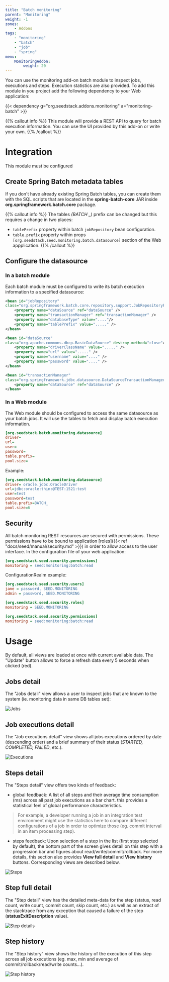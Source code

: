 ```yaml
---
title: "Batch monitoring"
parent: "Monitoring"
weight: -1
zones:
    - Addons
tags:
    - "monitoring"
    - "batch"
    - "job"
    - "spring"
menu:
    MonitoringAddon:
        weight: 20
---
```


You can use the monitoring add-on batch module to inspect jobs, executions and steps. Execution statistics are also
provided. To add this module in you project add the following dependency to your Web application:

{{< dependency g="org.seedstack.addons.monitoring" a="monitoring-batch" >}}

{{% callout info %}}
This module will provide a REST API to query for batch execution information. 
You can use the UI provided by this add-on or write your own.
{{% /callout %}}

# Integration

This module must be configured

## Create Spring Batch metadata tables

If you don't have already existing Spring Batch tables, you can create them with the SQL scripts that are located in
the **spring-batch-core** JAR inside **org.springframework.batch.core** package.

{{% callout info %}}
The tables *(BATCH _)* prefix can be changed but this requires a change in two places:

* `tablePrefix` property within batch `jobRepository` bean configuration.
* `table.prefix` property within props `[org.seedstack.seed.monitoring.batch.datasource]` section of the Web appplication.
{{% /callout %}}

## Configure the datasource

### In a batch module

Each batch module must be configured to write its batch execution information to a specified datasource:

```xml
<bean id="jobRepository"
class="org.springframework.batch.core.repository.support.JobRepositoryFactoryBean">
    <property name="dataSource" ref="dataSource" />
    <property name="transactionManager" ref="transactionManager" />
    <property name="databaseType" value="...."/>
    <property name="tablePrefix" value="....." />
</bean>

<bean id="dataSource"
class="org.apache.commons.dbcp.BasicDataSource" destroy-method="close">
    <property name="driverClassName" value="....." />
    <property name="url" value="....." />
    <property name="username" value="...." />
    <property name="password" value="...." />
</bean>

<bean id="transactionManager"
class="org.springframework.jdbc.datasource.DataSourceTransactionManager">
    <property name="dataSource" ref="dataSource" />
</bean>
```

### In a Web module

The Web module should be configured to access the same datasource as your batch jobs. It will use the tables to fetch
and display batch execution information.

```ini
[org.seedstack.batch.monitoring.datasource]
driver=
url=
user=
password=
table.prefix=
pool.size=
```

Example:

```ini
[org.seedstack.batch.monitoring.datasource]
driver= oracle.jdbc.OracleDriver
url=jdbc:oracle:thin:@TEST:1521:test
user=test
password=test
table.prefix=BATCH_
pool.size=6
```

## Security

All batch monitoring REST resources are secured with permissions. These permissions have to be bound
to application [roles]({{< ref "docs/seed/manual/security.md" >}}) in order to allow access to the user interface. In the configuration
file of your web application:

```ini
[org.seedstack.seed.security.permissions]
monitoring = seed:monitoring:batch:read
```

ConfigurationRealm example:

```ini
[org.seedstack.seed.security.users]
jane = password, SEED.MONITORING
admin = password, SEED.MONITORING

[org.seedstack.seed.security.roles]
monitoring = SEED.MONITORING

[org.seedstack.seed.security.permissions]
monitoring = seed:monitoring:batch:read
```

# Usage

By default, all views are loaded at once with current available data. The "Update" button allows
to force a refresh data every 5 seconds when clicked (red).

## Jobs detail

The "Jobs detail" view allows a user to inspect jobs that are known to the system (ie. monitoring
data in same DB tables set):

![Jobs](img/jobsDetails.png)

## Job executions detail

The "Job executions detail" view shows all jobs executions ordered by date (descending order)
and a brief summary of their status (*STARTED, COMPLETED, FAILED*, etc.).

![Executions](img/jobExecutions.png)

## Steps detail

The "Steps detail" view offers two kinds of feedback:

* global feedback: A list of all steps and their average time consumption (ms) across all past
job executions as a bar chart. this provides a statistical feel of global performance characteristics.

> For example, a developer running a job in an integration test environment might use the statistics
here to compare different configurations of a job in order to optimize those (eg. commit interval in
an item processing step).

* steps feedback: Upon selection of a step in the list (first step selected by default), the bottom
part of the screen gives detail on this step with a progression bar and figures about read/write/commit/rollback.
For more details, this section also provides **View full detail** and **View history** buttons.
Corresponding views are described below.

![Steps](img/stepsDetails.png)

## Step full detail

 The "Step detail" view has the detailed meta-data for the step (status, read count, write count,
 commit count, skip count, etc.) as well as an extract of the stacktrace from any exception that
 caused a failure of the step (**statusExitDescription** value).

![Step details](img/stepDetails.png)

## Step history

The "Step history" view shows the history of the execution of this step across all job executions
(eg. max, min and average of commit/rollback/read/write counts...).

![Step history](img/history.png)
